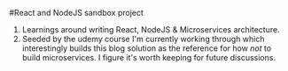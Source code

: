 #React and NodeJS sandbox project

1. Learnings around writing React, NodeJS & Microservices architecture.
1. Seeded by the udemy course I'm currently working through which interestingly builds this blog solution as the reference for how *not* to build microservices. I figure it's worth keeping for future discussions.